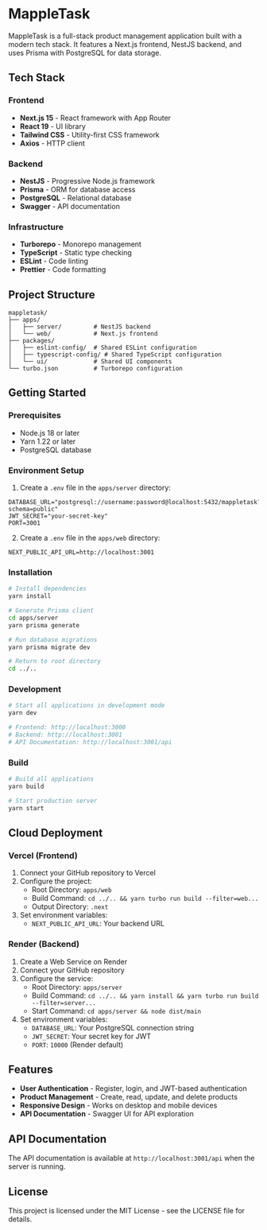 # MappleTask

MappleTask is a full-stack product management application built with a modern tech stack. It features a Next.js frontend, NestJS backend, and uses Prisma with PostgreSQL for data storage.

## Tech Stack

### Frontend

- **Next.js 15** - React framework with App Router
- **React 19** - UI library
- **Tailwind CSS** - Utility-first CSS framework
- **Axios** - HTTP client

### Backend

- **NestJS** - Progressive Node.js framework
- **Prisma** - ORM for database access
- **PostgreSQL** - Relational database
- **Swagger** - API documentation

### Infrastructure

- **Turborepo** - Monorepo management
- **TypeScript** - Static type checking
- **ESLint** - Code linting
- **Prettier** - Code formatting

## Project Structure

```
mappletask/
├── apps/
│   ├── server/         # NestJS backend
│   └── web/            # Next.js frontend
├── packages/
│   ├── eslint-config/  # Shared ESLint configuration
│   ├── typescript-config/ # Shared TypeScript configuration
│   └── ui/             # Shared UI components
└── turbo.json          # Turborepo configuration
```

## Getting Started

### Prerequisites

- Node.js 18 or later
- Yarn 1.22 or later
- PostgreSQL database

### Environment Setup

1. Create a `.env` file in the `apps/server` directory:

```
DATABASE_URL="postgresql://username:password@localhost:5432/mappletask?schema=public"
JWT_SECRET="your-secret-key"
PORT=3001
```

2. Create a `.env` file in the `apps/web` directory:

```
NEXT_PUBLIC_API_URL=http://localhost:3001
```

### Installation

```bash
# Install dependencies
yarn install

# Generate Prisma client
cd apps/server
yarn prisma generate

# Run database migrations
yarn prisma migrate dev

# Return to root directory
cd ../..
```

### Development

```bash
# Start all applications in development mode
yarn dev

# Frontend: http://localhost:3000
# Backend: http://localhost:3001
# API Documentation: http://localhost:3001/api
```

### Build

```bash
# Build all applications
yarn build

# Start production server
yarn start
```

## Cloud Deployment

### Vercel (Frontend)

1. Connect your GitHub repository to Vercel
2. Configure the project:
   - Root Directory: `apps/web`
   - Build Command: `cd ../.. && yarn turbo run build --filter=web...`
   - Output Directory: `.next`
3. Set environment variables:
   - `NEXT_PUBLIC_API_URL`: Your backend URL

### Render (Backend)

1. Create a Web Service on Render
2. Connect your GitHub repository
3. Configure the service:
   - Root Directory: `apps/server`
   - Build Command: `cd ../.. && yarn install && yarn turbo run build --filter=server...`
   - Start Command: `cd apps/server && node dist/main`
4. Set environment variables:
   - `DATABASE_URL`: Your PostgreSQL connection string
   - `JWT_SECRET`: Your secret key for JWT
   - `PORT`: `10000` (Render default)

## Features

- **User Authentication** - Register, login, and JWT-based authentication
- **Product Management** - Create, read, update, and delete products
- **Responsive Design** - Works on desktop and mobile devices
- **API Documentation** - Swagger UI for API exploration

## API Documentation

The API documentation is available at `http://localhost:3001/api` when the server is running.

## License

This project is licensed under the MIT License - see the LICENSE file for details.
```
